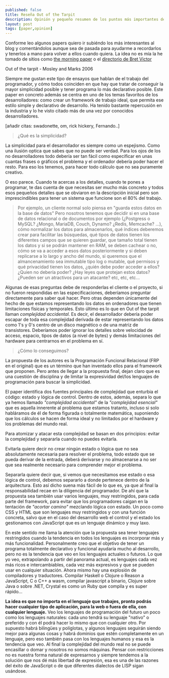 ```yaml
---
published: false
title: Reseña Out of the Tarpit
description: Opinión y pequeño resumen de los puntos más importantes de este paper
layout: post
tags: [paper,opinion] 
---
```


Conforme leo algunos papers quiero ir subiéndo los más interesantes al blog y comentándolos aunque sea de pasada para ayudarme a recordarlos y tenerlos a mano para volver a ellos cuando quiera. La idea no es mía la he tomado de sitios como [the morning paper](https://blog.acolyer.org) o el [directorio de Bret Victor](http://worrydream.com/refs/)

Out of the tarpit - Mosley and Marks 2006

Siempre me gustan este tipo de ensayos que hablan de el trabajo del programador, y cómo todos coinciden en que hay que tratar de conseguir la mayor simplicidad posible y tener programa lo más declarativo posible. Este paper en concreto además se centra en uno de los temas favoritos de los desarrolladores: como crear un framework de trabajo ideal, que permita ese estilo simple y declarativo de desarrollo. Ha tenido bastante repercusión en la industria y lo he visto citado más de una vez por conocidos desarrolladores.

[añadir citas: swadonette, om, rick hickery, Fernando..] 

> ¿Qué es la simplicidad?

La simplicidad para el desarrollador es siempre como un espejismo. Como una ilusión optica que sabes que no puede ser verdad. Para los ojos de los no desarrolladores todo debería ser tan fácil como especificar en unas cuantas frases o gráficos el problema y el ordenador debería poder hacer el resto. Para eso los tenemos, para hacer todo cálculo que no sea puramente creativo. 

O eso parece. Cuando te acercas a los detalles, cuando te pones a programar, te das cuenta de que necesitas ser mucho más concreto y todos esos pequeños detalles que se obviaron en la descripción inicial pero son imprescindibles para tener un sistema que funcione son el 80% del trabajo.

> Por ejemplo, un cliente normal solo piensa en "guarda estos datos en la base de datos" Pero nosotros tenemos que decidir si en una base de datos relacional o de documentos por ejemplo (¿Postgress o MySQL? ¿Mongo, MariaDB, Couch, Dynamo? ¿Redis, Memcache? ...), cómo normalizar los datos para almacenarlos, qué índices deberemos crear para facilitar las búsquedas, qué tipos de datos tienen los diferentes campos que se quieren guardar, que tamaño total tienen los datos y si se podrán mantener en RAM, se deben cachear o no, cómo se va a acceder a esos datos posteriormente y si deben replicarse a lo largo y ancho del mundo, si queremos que el almancenamiento sea immutable tipo log o mutable, qué permisos y qué privacidad tienen los datos, ¿quién debe poder acceder a ellos? ¿Quien no debería poder? ¿Hay leyes que protejan estos datos? ¿Pueden ser un atractivos para un atacante? etc, etc, etc...

Algunas de esas preguntas debe de responderlas el cliente o el proyecto, si no fueron respondidas en las especificaciones, deberíamos preguntar directamente para saber qué hacer. Pero otras dependen únicamente del hecho de que estamos representando los datos en ordenadores que tienen limitaciones físicas y temporales. Esto último es lo que en Out of the tarpit llaman *complejidad accidental*. Es decir, el desarrollador debería poder escapar de toda esa complejidad derivada de estar representando los datos como 1's y 0's centro de un disco magnético o de una matriz de transistores. Deberíamos poder ignorar los detalles sobre velocidad de acceso, espacio, tipos de datos (a nivel de bytes) y demás limitaciones del hardware para centrarnos en el problema en sí.

> ¿Cómo lo conseguimos? 

La propuesta de los autores es la Programación Funcional Relacional (FRP en el original) que es un término que han inventado ellos para el framework que proponen. Pero antes de llegar a la propuesta final, dejan claro que es una cuestión de disciplina y de limitar la expresividad del/los lenguajes de programación para buscar la simplicidad. 

El paper identifica dos fuentes principales de complejidad que enturbia el código: estado y lógica de control. Dentro de estos, además, separa lo que ya hemos llamado *"complejidad accidental"* de la *"complejidad esencial"* que es aquella innerente al problema que estamos tratanto, incluso si solo habláramos de él de forma figurada o totalmente matemática, suponiendo que los cálculos se hacen de forma ideal y no limitados por el hardware y los problemas del mundo real.

Para atomizar y atacar esta complejidad se basan en dos principios: evitar la complejidad y separarla cuando no puedes evitarla. 

Evitarla quiere decir no crear ningún estado o lógica que no sea absolutamente necesaria para resolver el problema, todo estado que se pueda derivar de la entrada, deberá derivarse y no almacenarse a no ser que sea realmente necesario para comprender mejor el problema. 

Separarla quiere decir que, si vemos que necesitamos ese estado o esa lógica de control, debemos separarlo a donde pertenece dentro de la arquitectura. Esto así dicho suena más fácil de lo que es, ya que al final la responsabilidad recae en la diligencia del programador. De ahí que la propuesta sea también usar varios lenguajes, muy restringidos, para cada parte del framework, para evitar que los programadores caigan en la tentación de *"acortar camino"* mezclando lógica con estado. Un poco como CSS y HTML que son lenguajes muy restringidos y con una función concreta, salvo que en el caso del desarrollo web el control y el estado los gestionamos con JavaScript que es un lenguaje dinámico y muy laxo.

En este sentido me llama la atención que la propuesta sea tener lenguajes restringidos cuando la tendencia en todos los lenguajes es incorporar más y más funcionalidad. Personalmente creo que el objetivo de tener un programa totalmente declarativo y funcional ayudaría mucho al desarrollo, pero no es la tendencia que veo en los lenguajes actuales o futuros. Lo que yo veo, extrapolando a partir del panorama actual, es lenguajes cada vez más ricos e intercambiables, cada vez más expresivos y que se pueden usar en cualquier situación. Ahora mismo hay una explosión de compiladores y traductores. Compilar Haskell o Clojure o Reason a JavaScript, C o C++ a wasm, compilar javascript a binario, Clojure sobre Java o sobre .NET, Crystal es como un Ruby que compila y es super rápido... 

**La idea es que no importa en el lenguaje que trabajes, pronto podrás hacer cualquier tipo de aplicación, para la web o fuera de ella, con cualquier lenguaje.** Veo los lenguajes de programación del futuro un poco como los lenguajes naturales: cada uno tendrá su lenguaje "nativo" o preferido y con él podrá hacer lo mismo que con cualquier otro. Por supuesto habrá bilingües y políglotas, y algunos lenguajes seguirán siendo mejor para algunas cosas y habrá dominios que estén completamente en un lenguaje, pero eso también pasa con los lenguajes humanos y esa es la tendencia que veo. Al final la complejidad del mundo real no se puede encasillar o domar y nosotros no somos máquinas. Pensar con restricciones no es nuestra forma natural de expresarnos y siempre tendemos a la solución que nos dé más libertad de expresión, esa es una de las razones del éxito de JavaScript o de que diferentes dialectos de LISP sigan usándose.